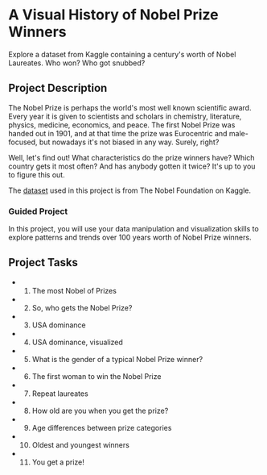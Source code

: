 # A Visual History of Nobel Prize Winners

Explore a dataset from Kaggle containing a century's worth of Nobel Laureates. Who won? Who got snubbed?

## Project Description

The Nobel Prize is perhaps the world's most well known scientific award. Every year it is given to scientists and scholars in chemistry, literature, physics, medicine, economics, and peace. The first Nobel Prize was handed out in 1901, and at that time the prize was Eurocentric and male-focused, but nowadays it's not biased in any way. Surely, right?

Well, let's find out! What characteristics do the prize winners have? Which country gets it most often? And has anybody gotten it twice? It's up to you to figure this out.

The [dataset](https://www.kaggle.com/nobelfoundation/nobel-laureates) used in this project is from The Nobel Foundation on Kaggle.

### Guided Project

In this project, you will use your data manipulation and visualization skills to explore patterns and trends over 100 years worth of Nobel Prize winners.

## Project Tasks

- 1. The most Nobel of Prizes
- 2. So, who gets the Nobel Prize?
- 3. USA dominance
- 4. USA dominance, visualized
- 5. What is the gender of a typical Nobel Prize winner?
- 6. The first woman to win the Nobel Prize
- 7. Repeat laureates
- 8. How old are you when you get the prize?
- 9. Age differences between prize categories
- 10. Oldest and youngest winners
- 11. You get a prize!